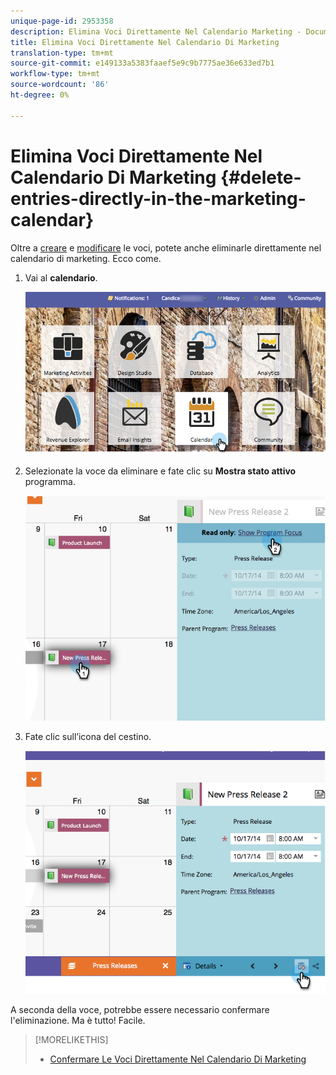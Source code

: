 ```yaml
---
unique-page-id: 2953358
description: Elimina Voci Direttamente Nel Calendario Marketing - Documenti Marketo - Documentazione Prodotto
title: Elimina Voci Direttamente Nel Calendario Di Marketing
translation-type: tm+mt
source-git-commit: e149133a5383faaef5e9c9b7775ae36e633ed7b1
workflow-type: tm+mt
source-wordcount: '86'
ht-degree: 0%

---
```



# Elimina Voci Direttamente Nel Calendario Di Marketing {#delete-entries-directly-in-the-marketing-calendar}

Oltre a [creare](create-entries-directly-in-the-marketing-calendar.md) e [modificare](edit-entries-directly-in-the-marketing-calendar.md) le voci, potete anche eliminarle direttamente nel calendario di marketing. Ecco come.

1. Vai al **calendario**.

   ![](assets/2017-05-10-15-30-47-4.png)

1. Selezionate la voce da eliminare e fate clic su **Mostra stato attivo** programma.

   ![](assets/image2014-10-20-13-3a20-3a33.png)

1. Fate clic sull’icona del cestino.

   ![](assets/image2014-10-20-13-3a20-3a42.png)

A seconda della voce, potrebbe essere necessario confermare l&#39;eliminazione. Ma è tutto! Facile.

>[!MORELIKETHIS]
>
>* [Confermare Le Voci Direttamente Nel Calendario Di Marketing](confirm-entries-directly-in-the-marketing-calendar.md)

>



